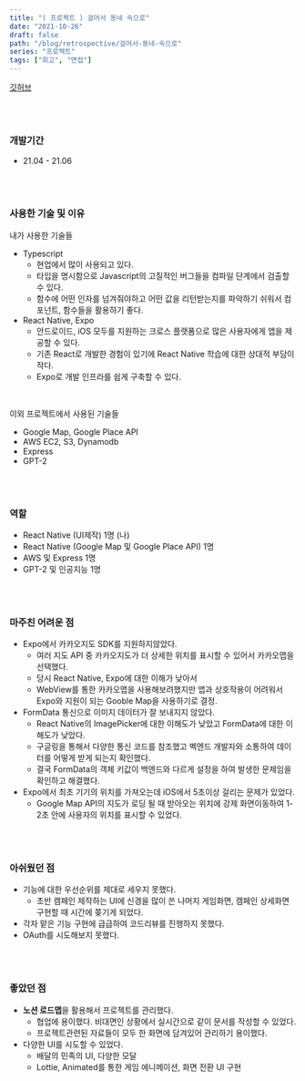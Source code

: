 ```yaml
---
title: "( 프로젝트 ) 걸어서 동네 속으로"
date: "2021-10-26"
draft: false
path: "/blog/retrospective/걸어서-동네-속으로"
series: "프로젝트"
tags: ["회고", "면접"]
---
```


[깃허브](https://github.com/walk-into-town/expo-app)

<br>
<br>

### 개발기간

- 21.04 - 21.06

<br>
<br>

### 사용한 기술 및 이유

내가 사용한 기술들

- Typescript
  - 현업에서 많이 사용되고 있다.
  - 타입을 명시함으로 Javascript의 고질적인 버그들을 컴파일 단계에서 검출할 수 있다.
  - 함수에 어떤 인자를 넘겨줘야하고 어떤 값을 리턴받는지를 파악하기 쉬워서 컴포넌트, 함수들을 활용하기 좋다.
- React Native, Expo
  - 안드로이드, iOS 모두를 지원하는 크로스 플랫폼으로 많은 사용자에게 앱을 제공할 수 있다.
  - 기존 React로 개발한 경험이 있기에 React Native 학습에 대한 상대적 부담이 작다.
  - Expo로 개발 인프라를 쉽게 구축할 수 있다.

<br>

이외 프로젝트에서 사용된 기술들

- Google Map, Google Place API
- AWS EC2, S3, Dynamodb
- Express
- GPT-2

<br>
<br>

### 역할

- React Native (UI제작) 1명 (나)
- React Native (Google Map 및 Google Place API) 1명
- AWS 및 Express 1명
- GPT-2 및 인공지능 1명

<br>
<br>

### 마주친 어려운 점

- Expo에서 카카오지도 SDK를 지원하지않았다.
  - 여러 지도 API 중 카카오지도가 더 상세한 위치를 표시할 수 있어서 카카오맵을 선택했다.
  - 당시 React Native, Expo에 대한 이해가 낮아서
  - WebView를 통한 카카오맵을 사용해보려했지만 앱과 상호작용이 어려워서 Expo와 지원이 되는 Gooble Map을 사용하기로 결정.
- FormData 통신으로 이미지 데이터가 잘 보내지지 않았다.
  - React Native의 ImagePicker에 대한 이해도가 낮았고 FormData에 대한 이해도가 낮았다.
  - 구글링을 통해서 다양한 통신 코드를 참조했고 벡엔드 개발자와 소통하여 데이터를 어떻게 받게 되는지 확인했다.
  - 결국 FormData의 객체 키값이 백엔드와 다르게 설정을 하여 발생한 문제임을 확인하고 해결했다.
- Expo에서 최초 기기의 위치를 가져오는데 iOS에서 5초이상 걸리는 문제가 있었다.
  - Google Map API의 지도가 로딩 될 때 받아오는 위치에 강제 화면이동하여 1-2초 안에 사용자의 위치를 표시할 수 있었다.

<br>
<br>

### 아쉬웠던 점

- 기능에 대한 우선순위를 제대로 세우지 못했다.
  - 초반 캠페인 제작하는 UI에 신경을 많이 쓴 나머지 게임화면, 캠페인 상세화면 구현할 때 시간에 쫒기게 되었다.
- 각자 맡은 기능 구현에 급급하여 코드리뷰를 진행하지 못했다.
- OAuth를 시도해보지 못했다.

<br>
<br>

### 좋았던 점

- **노션 로드맵**을 활용해서 프로젝트를 관리했다.
  - 협업에 용이했다. 비대면인 상황에서 실시간으로 같이 문서를 작성할 수 있었다.
  - 프로젝트관련된 자료들이 모두 한 화면에 담겨있어 관리하기 용이했다.
- 다양한 UI를 시도할 수 있었다.
  - 배달의 민족의 UI, 다양한 모달
  - Lottie, Animated를 통한 게임 에니메이션, 화면 전환 UI 구현
